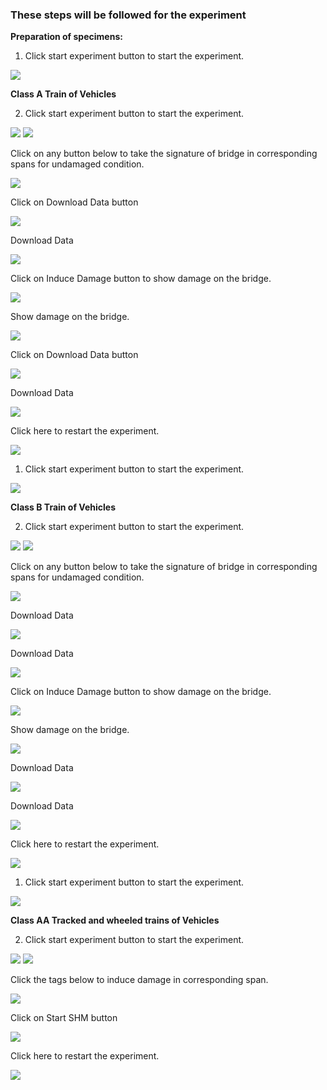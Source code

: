 ### These steps will be followed for the experiment
<!-- **PRE EXPERIMENT TASK**

1) What is piezoelectricity?<br>
2) What is piezoelectric energy harvesting?<br>
3) What is structural health monitoring (SHM)?<br>
4) What are the possible applications of energy generated by piezoelectric
effect?<br>
5) What is the order of magnitude of energy harvested by piezoelectric
effect in watts?<br>
6) How electro-mechanical impedance (EMI) technique can be used for
SHM?<br>
7) What is root mean square deviation (RMSD)?<br>
8) What are the salient features of Keysight 4980 LCR meter and AD5933
as far as SHM is concerned?<br>
9) How much input energy is needed for one time operation of Keysight
4980 LCR meter and AD5933?<br> -->
 
**Preparation of specimens:**

1. Click start experiment button to start the experiment.

<img src="images/pr1.png"/>

**Class A Train of Vehicles**

2. Click start experiment button to start the experiment.

<img src="images/pr2.png"/>

<img src="images/pr3.png"/>

Click on any button below to take the signature of bridge in corresponding spans for undamaged condition.

<img src="images/pr4.png"/>

Click on Download Data button

<img src="images/pr5.png"/>

Download Data

<img src="images/pr6.png"/>

Click on Induce Damage button to show damage on the bridge.

<img src="images/pr7.png"/>

Show damage on the bridge.

<img src="images/pr8.png"/>

Click on Download Data button

<img src="images/pr9.png"/>

Download Data

<img src="images/pr10.png"/>

Click here to restart the experiment.

<img src="images/pr11.png"/>

1. Click start experiment button to start the experiment.

<img src="images/pr12.png"/>

**Class B Train of Vehicles**

2. Click start experiment button to start the experiment.

<img src="images/pr13.png"/>


<img src="images/pr14.png"/>

Click on any button below to take the signature of bridge in corresponding spans for undamaged condition.

<img src="images/pr15.png"/>

Download Data

<img src="images/pr16.png"/>

Download Data

<img src="images/pr17.png"/>

Click on Induce Damage button to show damage on the bridge.

<img src="images/pr18.png"/>

Show damage on the bridge.

<img src="images/pr19.png"/>

Download Data

<img src="images/pr20.png"/>

Download Data

<img src="images/pr21.png"/>

Click here to restart the experiment.

<img src="images/pr22.png"/>

1. Click start experiment button to start the experiment.

<img src="images/pr23.png"/>

**Class AA Tracked and wheeled trains of Vehicles**

2. Click start experiment button to start the experiment.

<img src="images/pr24.png"/>

<img src="images/pr25.png"/>

Click the tags below to induce damage in corresponding span.

<img src="images/pr26.png"/>

Click on Start SHM button

<img src="images/pr27.png"/>

Click here to restart the experiment.

<img src="images/pr28.png"/>


<!-- **POST EXPERIMENT TASK**

1) Plot the comparison conductance signatures for undamaged and
damaged spans.<br>
2) Calculate the root mean square deviation (RMSD) values for all the
spans by comparing damaged and undamaged signatures?<br>
3) Plot the histogram of RMSD for damage condition along the length
(different spans) of bridge.<br>
4) What is the range of sweep signal?<br>
5) How much is the energy harvested from vibrations in µW, when the
bridge vibrates for 1 minute. Assume the bridge to be three span
concrete bridge in North of France (Peigney and Siegert, 2013), refer
Table 6.3 (page 139) of <a href="images/naveet.pdf">Ph. D. thesis of Dr. Naveet Kaur</a>.<br>
 -->
